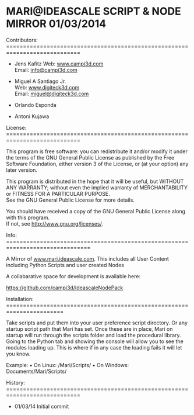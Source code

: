 MARI@IDEASCALE SCRIPT & NODE MIRROR 
01/03/2014
=====================================================================================  

Contributors: ============================================================================

- Jens Kafitz
Web: www.campi3d.com        
Email: info@campi3d.com

- Miguel A Santiago Jr.        
Web: www.digiteck3d.com       
Email: miguel@digiteck3d.com

- Orlando Esponda  
- Antoni Kujawa

      
License: ============================================================================

This program is free software: you can redistribute it and/or modify it under the terms 
of the GNU General Public License as published by the Free Software Foundation, either 
version 3 of the License, or (at your option) any later version.                    
                                      
This program is distributed in the hope that it will be useful, but WITHOUT ANY WARRANTY; 
without even the implied warranty of MERCHANTABILITY or FITNESS FOR A PARTICULAR PURPOSE.  
See the GNU General Public License for more details.                
                                      
You should have received a copy of the GNU General Public License along with this program.  
If not, see <http://www.gnu.org/licenses/>.

Info: =============================================================================== 

A Mirror of www.mari.ideascale.com.
This includes all User Content including Python Scripts and user created Nodes


A collabarative space for development is available here:

https://github.com/campi3d/IdeascaleNodePack


Installation: =======================================================================

Take scripts and put them into your user preference script directory. Or any startup
script path that Mari has set. Once these are in place, Mari on startup will run through
the scripts folder and load the procedural library. Going to the Python tab and showing
the console will allow you to see the modules loading up. This is where if in any case
the loading fails it will let you know. 

Example:
  • On Linux: /Mari/Scripts/
  • On Windows: Documents/Mari/Scripts/ 

History: ============================================================================

 - 01/03/14 Initial commit






 
        